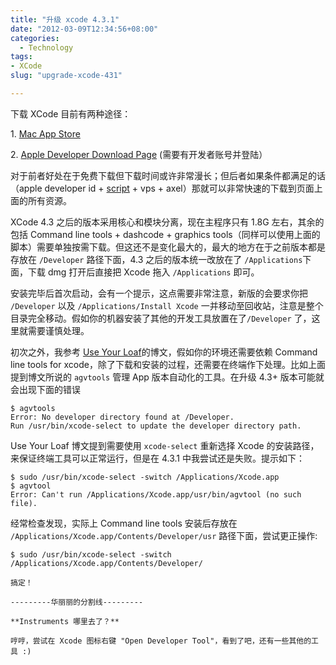 ```yaml
---
title: "升级 xcode 4.3.1"
date: "2012-03-09T12:34:56+08:00"
categories:
  - Technology
tags:
- XCode
slug: "upgrade-xcode-431"

---
```


下载 XCode 目前有两种途径：

​1. [Mac App Store](http://itunes.apple.com/us/app/xcode/id497799835?mt=12)

​2. [Apple Developer Download Page](https://developer.apple.com/downloads/index.action)
(需要有开发者账号并登陆）

对于前者好处在于免费下载但下载时间或许非常漫长；但后者如果条件都满足的话（apple developer id + [script](http://t.cn/zOcn4KN) + vps + axel）那就可以非常快速的下载到页面上面的所有资源。

XCode 4.3 之后的版本采用核心和模块分离，现在主程序只有 1.8G 左右，其余的包括 Command line tools + dashcode + graphics tools（同样可以使用上面的脚本）需要单独按需下载。但这还不是变化最大的，最大的地方在于之前版本都是存放在 `/Developer` 路径下面，4.3 之后的版本统一改放在了 `/Applications`下面，下载 dmg 打开后直接把 Xcode 拖入 `/Applications` 即可。

安装完毕后首次启动，会有一个提示，这点需要非常注意，新版的会要求你把 `/Developer` 以及 `/Applications/Install Xcode` 一并移动至回收站，注意是整个目录完全移动。假如你的机器安装了其他的开发工具放置在了`/Developer` 了，这里就需要谨慎处理。

初次之外，我参考 [Use Your Loaf](http://useyourloaf.com/blog/2012/2/17/updating-to-xcode-43.html)的博文，假如你的环境还需要依赖 Command line tools for xcode，除了下载和安装的过程，还需要在终端作下处理。比如上面提到博文所说的 `agvtools` 管理 App 版本自动化的工具。在升级 4.3+ 版本可能就会出现下面的错误

```
$ agvtools
Error: No developer directory found at /Developer.
Run /usr/bin/xcode-select to update the developer directory path.
```

Use Your Loaf 博文提到需要使用 `xcode-select` 重新选择 Xcode 的安装路径，来保证终端工具可以正常运行，但是在 4.3.1 中我尝试还是失败。提示如下：

```
$ sudo /usr/bin/xcode-select -switch /Applications/Xcode.app
$ agvtool
Error: Can't run /Applications/Xcode.app/usr/bin/agvtool (no such file).
```

经常检查发现，实际上 Command line tools 安装后存放在 `/Applications/Xcode.app/Contents/Developer/usr` 路径下面，尝试更正操作:

```
$ sudo /usr/bin/xcode-select -switch /Applications/Xcode.app/Contents/Developer/

搞定！

---------华丽丽的分割线---------

**Instruments 哪里去了？**

哼哼，尝试在 Xcode 图标右键 "Open Developer Tool"，看到了吧，还有一些其他的工具 :)
